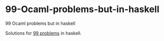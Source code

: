 # 99-Ocaml-problems-but-in-haskell
99 Ocaml problems but in haskell

Solutions for [99 problems](https://ocaml.org/learn/tutorials/99problems.html) in haskell.
